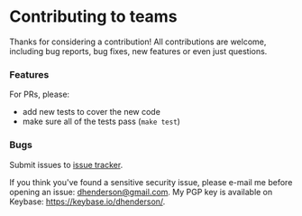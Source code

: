 # Contributing to teams

Thanks for considering a contribution! All contributions are welcome, including
bug reports, bug fixes, new features or even just questions.

### Features

For PRs, please:
- add new tests to cover the new code
- make sure all of the tests pass (`make test`)

### Bugs

Submit issues to [issue tracker](https://github.com/hairyhenderson/teams/issues/).

If you think you've found a sensitive security issue, please e-mail me before opening an issue: dhenderson@gmail.com. My PGP key is available on Keybase: https://keybase.io/dhenderson/.
